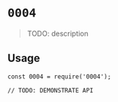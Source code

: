 # `0004`

> TODO: description

## Usage

```
const 0004 = require('0004');

// TODO: DEMONSTRATE API
```
